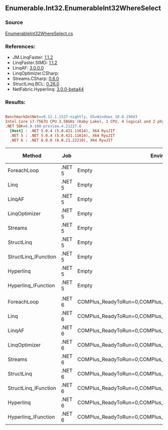 ﻿## Enumerable.Int32.EnumerableInt32WhereSelect

### Source
[EnumerableInt32WhereSelect.cs](../LinqBenchmarks/Enumerable/Int32/EnumerableInt32WhereSelect.cs)

### References:
- JM.LinqFaster: [1.1.2](https://www.nuget.org/packages/JM.LinqFaster/1.1.2)
- LinqFaster.SIMD: [1.1.2](https://www.nuget.org/packages/LinqFaster.SIMD/1.0.3)
- LinqAF: [3.0.0.0](https://www.nuget.org/packages/LinqAF/3.0.0.0)
- LinqOptimizer.CSharp: [](https://www.nuget.org/packages/LinqOptimizer.CSharp/)
- Streams.CSharp: [0.6.0](https://www.nuget.org/packages/Streams.CSharp/0.6.0)
- StructLinq.BCL: [0.26.0](https://www.nuget.org/packages/StructLinq/0.26.0)
- NetFabric.Hyperlinq: [3.0.0-beta44](https://www.nuget.org/packages/NetFabric.Hyperlinq/3.0.0-beta44)

### Results:
``` ini

BenchmarkDotNet=v0.12.1.1527-nightly, OS=Windows 10.0.19043
Intel Core i7-7567U CPU 3.50GHz (Kaby Lake), 1 CPU, 4 logical and 2 physical cores
.NET SDK=6.0.100-preview.4.21227.6
  [Host] : .NET 5.0.4 (5.0.421.11614), X64 RyuJIT
  .NET 5 : .NET 5.0.4 (5.0.421.11614), X64 RyuJIT
  .NET 6 : .NET 6.0.0 (6.0.21.22210), X64 RyuJIT


```
|               Method |    Job |                                                   EnvironmentVariables |  Runtime | Count |        Mean |     Error |      StdDev |  Ratio | RatioSD |   Gen 0 | Gen 1 | Gen 2 | Allocated |
|--------------------- |------- |----------------------------------------------------------------------- |--------- |------ |------------:|----------:|------------:|-------:|--------:|--------:|------:|------:|----------:|
|          ForeachLoop | .NET 5 |                                                                  Empty | .NET 5.0 |   100 |    479.6 ns |   4.05 ns |     3.38 ns |   1.00 |    0.00 |  0.0191 |     - |     - |      40 B |
|                 Linq | .NET 5 |                                                                  Empty | .NET 5.0 |   100 |  1,344.6 ns |  13.41 ns |    11.89 ns |   2.81 |    0.04 |  0.0763 |     - |     - |     160 B |
|               LinqAF | .NET 5 |                                                                  Empty | .NET 5.0 |   100 |  1,080.6 ns |   6.20 ns |     5.18 ns |   2.25 |    0.02 |  0.0191 |     - |     - |      40 B |
|        LinqOptimizer | .NET 5 |                                                                  Empty | .NET 5.0 |   100 | 55,066.0 ns | 481.76 ns | 1,067.55 ns | 115.96 |    4.32 | 15.1367 |     - |     - |  31,759 B |
|              Streams | .NET 5 |                                                                  Empty | .NET 5.0 |   100 |  2,330.2 ns |  42.83 ns |    37.97 ns |   4.85 |    0.06 |  0.3548 |     - |     - |     744 B |
|           StructLinq | .NET 5 |                                                                  Empty | .NET 5.0 |   100 |    897.7 ns |   8.82 ns |     7.82 ns |   1.87 |    0.03 |  0.0458 |     - |     - |      96 B |
| StructLinq_IFunction | .NET 5 |                                                                  Empty | .NET 5.0 |   100 |    642.6 ns |   2.45 ns |     2.17 ns |   1.34 |    0.01 |  0.0191 |     - |     - |      40 B |
|            Hyperlinq | .NET 5 |                                                                  Empty | .NET 5.0 |   100 |    876.9 ns |   7.48 ns |     6.63 ns |   1.83 |    0.01 |  0.0191 |     - |     - |      40 B |
|  Hyperlinq_IFunction | .NET 5 |                                                                  Empty | .NET 5.0 |   100 |    647.5 ns |   5.47 ns |     5.12 ns |   1.35 |    0.01 |  0.0191 |     - |     - |      40 B |
|                      |        |                                                                        |          |       |             |           |             |        |         |         |       |       |           |
|          ForeachLoop | .NET 6 | COMPlus_ReadyToRun=0,COMPlus_TC_QuickJitForLoops=1,COMPlus_TieredPGO=1 | .NET 6.0 |   100 |    254.9 ns |   1.69 ns |     1.50 ns |   1.00 |    0.00 |  0.0191 |     - |     - |      40 B |
|                 Linq | .NET 6 | COMPlus_ReadyToRun=0,COMPlus_TC_QuickJitForLoops=1,COMPlus_TieredPGO=1 | .NET 6.0 |   100 |    857.6 ns |  12.90 ns |    11.44 ns |   3.36 |    0.05 |  0.0763 |     - |     - |     160 B |
|               LinqAF | .NET 6 | COMPlus_ReadyToRun=0,COMPlus_TC_QuickJitForLoops=1,COMPlus_TieredPGO=1 | .NET 6.0 |   100 |    698.1 ns |   3.22 ns |     2.69 ns |   2.74 |    0.02 |  0.0191 |     - |     - |      40 B |
|        LinqOptimizer | .NET 6 | COMPlus_ReadyToRun=0,COMPlus_TC_QuickJitForLoops=1,COMPlus_TieredPGO=1 | .NET 6.0 |   100 | 48,631.3 ns | 709.33 ns |   663.51 ns | 190.93 |    2.59 | 14.8926 |     - |     - |  31,276 B |
|              Streams | .NET 6 | COMPlus_ReadyToRun=0,COMPlus_TC_QuickJitForLoops=1,COMPlus_TieredPGO=1 | .NET 6.0 |   100 |  1,750.1 ns |   6.25 ns |     5.54 ns |   6.87 |    0.04 |  0.3548 |     - |     - |     744 B |
|           StructLinq | .NET 6 | COMPlus_ReadyToRun=0,COMPlus_TC_QuickJitForLoops=1,COMPlus_TieredPGO=1 | .NET 6.0 |   100 |    580.2 ns |   2.06 ns |     1.92 ns |   2.28 |    0.01 |  0.0458 |     - |     - |      96 B |
| StructLinq_IFunction | .NET 6 | COMPlus_ReadyToRun=0,COMPlus_TC_QuickJitForLoops=1,COMPlus_TieredPGO=1 | .NET 6.0 |   100 |    351.5 ns |   2.65 ns |     2.21 ns |   1.38 |    0.01 |  0.0191 |     - |     - |      40 B |
|            Hyperlinq | .NET 6 | COMPlus_ReadyToRun=0,COMPlus_TC_QuickJitForLoops=1,COMPlus_TieredPGO=1 | .NET 6.0 |   100 |    653.2 ns |   2.00 ns |     1.67 ns |   2.56 |    0.02 |  0.0191 |     - |     - |      40 B |
|  Hyperlinq_IFunction | .NET 6 | COMPlus_ReadyToRun=0,COMPlus_TC_QuickJitForLoops=1,COMPlus_TieredPGO=1 | .NET 6.0 |   100 |    427.8 ns |   2.96 ns |     2.62 ns |   1.68 |    0.02 |  0.0191 |     - |     - |      40 B |
